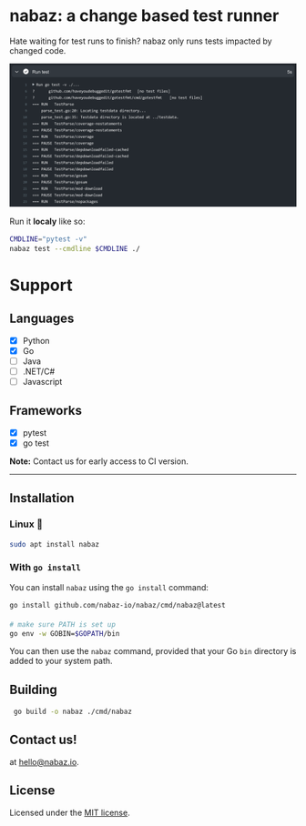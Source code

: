 # nabaz: a change based test runner
Hate waiting for test runs to finish? nabaz only runs tests impacted by changed code.
 

![An animation showcasing that nabaz transforms a text log into an interactive log with folding sections.](https://raw.githubusercontent.com/GoTestTools/.github/main/gotestfmt.svg)

Run it **localy** like so:

```bash
CMDLINE="pytest -v"
nabaz test --cmdline $CMDLINE ./
```

# Support
## Languages
- [x] Python
- [x] Go
- [ ] Java
- [ ] .NET/C#
- [ ] Javascript
## Frameworks
- [x] pytest
- [x] go test

**Note:** Contact us for early access to CI version.

---
## Installation

 ### **Linux** 🐧
```bash
sudo apt install nabaz
```

### **With `go install`**

You can install `nabaz` using the `go install` command:

```bash
go install github.com/nabaz-io/nabaz/cmd/nabaz@latest

# make sure PATH is set up
go env -w GOBIN=$GOPATH/bin
```

You can then use the `nabaz` command, provided that your Go `bin` directory is added to your system path.


## Building

```bash
 go build -o nabaz ./cmd/nabaz
 ```

## Contact us!
at hello@nabaz.io.
## License

Licensed under the [MIT license](LICENSE.md).

